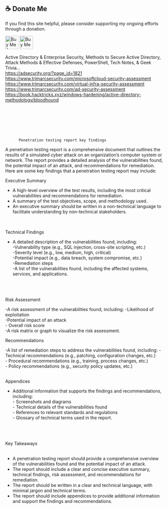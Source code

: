 
## :coffee: Donate Me

If you find this site helpful, please consider supporting my ongoing efforts through a donation.

<a href="https://www.buymeacoffee.com/b4ckd00r" target="_blank"><img src="https://cdn.buymeacoffee.com/buttons/v2/default-yellow.png" alt="Buy Me A Coffee" style="height: 42px !important;" ></a>
<a href='https://ko-fi.com/b4ckd00r' target='_blank'><img height='42' style='border:0px;height:42px;' src='https://storage.ko-fi.com/cdn/kofi1.png?v=3' border='0' alt='Buy Me a Coffee at ko-fi.com' /></a>


Active Directory & Enterprise Security, Methods to Secure Active Directory, Attack Methods & Effective Defenses, PowerShell, Tech Notes, & Geek Trivia…     <br>
https://adsecurity.org/?page_id=1821                 <br>
https://www.trimarcsecurity.com/microsoftcloud-security-assessment           <br>
https://www.trimarcsecurity.com/virtual-infra-security-assessment     <br>
https://www.trimarcsecurity.com/ad-security-assessment  <br>
https://book.hacktricks.xyz/windows-hardening/active-directory-methodology/bloodhound   


 <br> <br> <br> <br> <br>




          Penetration testing report key findings
A penetration testing report is a comprehensive document that outlines the results of a simulated cyber attack on an organization’s computer system or network. The report provides a detailed analysis of the vulnerabilities found, the potential impact of an attack, and recommendations for remediation. Here are some key findings that a penetration testing report may include:

Executive Summary

- A high-level overview of the test results, including the most critical vulnerabilities and recommendations for remediation. <br>
- A summary of the test objectives, scope, and methodology used.<br>
- An executive summary should be written in a non-technical language to facilitate understanding by non-technical stakeholders.<br><br><br>

Technical Findings<br>

- A detailed description of the vulnerabilities found, including:<br>
     -Vulnerability type (e.g., SQL injection, cross-site scripting, etc.)<br>
    -Severity level (e.g., low, medium, high, critical)<br>
     -Potential impact (e.g., data breach, system compromise, etc.)<br>
    -Remediation steps<br>
  -A list of the vulnerabilities found, including the affected systems, services, and applications.<br><br><br><br>


Risk Assessment<br>

-A risk assessment of the vulnerabilities found, including:
            -Likelihood of exploitation<br>
             -Potential impact of an attack<br>
              - Overall risk score<br>
-A risk matrix or graph to visualize the risk assessment.<br>


Recommendations<br>

-A list of remediation steps to address the vulnerabilities found, including:
              - Technical recommendations (e.g., patching, configuration changes, etc.)<br>
               - Procedural recommendations (e.g., training, process changes, etc.)<br>
               - Policy recommendations (e.g., security policy updates, etc.)<br><br>



Appendices<br>

- Additional information that supports the findings and recommendations, including:<br>
          - Screenshots and diagrams<br>
           - Technical details of the vulnerabilities found<br>
            - References to relevant standards and regulations<br>
            - Glossary of technical terms used in the report.<br>
<br><br><br>


Key Takeaways<br><br>

- A penetration testing report should provide a comprehensive overview of the vulnerabilities found and the potential impact of an attack.<br>
- The report should include a clear and concise executive summary, technical findings, risk assessment, and recommendations for remediation.<br>
- The report should be written in a clear and technical language, with minimal jargon and technical terms.<br>
- The report should include appendices to provide additional information and support the findings and recommendations.

